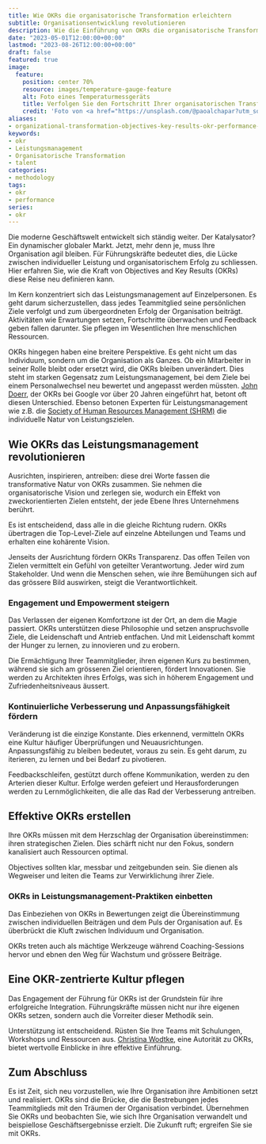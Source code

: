 ```yaml
---
title: Wie OKRs die organisatorische Transformation erleichtern
subtitle: Organisationsentwicklung revolutionieren
description: Wie die Einführung von OKRs die organisatorische Transformation und Teamleistung für überlegene Geschäftsergebnisse antreiben kann.
date: "2023-05-01T12:00:00+00:00"
lastmod: "2023-08-26T12:00:00+00:00"
draft: false
featured: true
image:
  feature:
    position: center 70%
    resource: images/temperature-gauge-feature
    alt: Foto eines Temperaturmessgeräts
    title: Verfolgen Sie den Fortschritt Ihrer organisatorischen Transformation mit Objectives and Key Results (OKR)
    credit: 'Foto von <a href="https://unsplash.com/@paoalchapar?utm_source=unsplash&utm_medium=referral&utm_content=creditCopyText">Daniela Paola Alchapar</a> auf <a href="https://unsplash.com/photos/6YpI5Hf5siI?utm_source=unsplash&utm_medium=referral&utm_content=creditCopyText">Unsplash</a>'
aliases:
- organizational-transformation-objectives-key-results-okr-performance-management
keywords:
- okr
- Leistungsmanagement
- Organisatorische Transformation
- talent
categories:
- methodology
tags:
- okr
- performance
series:
- okr
---
```


Die moderne Geschäftswelt entwickelt sich ständig weiter. Der Katalysator? Ein dynamischer globaler Markt. Jetzt, mehr denn je, muss Ihre Organisation agil bleiben. Für Führungskräfte bedeutet dies, die Lücke zwischen individueller Leistung und organisatorischem Erfolg zu schliessen. Hier erfahren Sie, wie die Kraft von Objectives and Key Results (OKRs) diese Reise neu definieren kann.

Im Kern konzentriert sich das Leistungsmanagement auf Einzelpersonen. Es geht darum sicherzustellen, dass jedes Teammitglied seine persönlichen Ziele verfolgt und zum übergeordneten Erfolg der Organisation beiträgt. Aktivitäten wie Erwartungen setzen, Fortschritte überwachen und Feedback geben fallen darunter. Sie pflegen im Wesentlichen Ihre menschlichen Ressourcen.

OKRs hingegen haben eine breitere Perspektive. Es geht nicht um das Individuum, sondern um die Organisation als Ganzes. Ob ein Mitarbeiter in seiner Rolle bleibt oder ersetzt wird, die OKRs bleiben unverändert. Dies steht im starken Gegensatz zum Leistungsmanagement, bei dem Ziele bei einem Personalwechsel neu bewertet und angepasst werden müssten. [John Doerr](https://www.kleinerperkins.com/people/john-doerr/), der OKRs bei Google vor über 20 Jahren eingeführt hat, betont oft diesen Unterschied. Ebenso betonen Experten für Leistungsmanagement wie z.B. die [Society of Human Resources Management (SHRM)](https://www.shrm.org/) die individuelle Natur von Leistungszielen.

## Wie OKRs das Leistungsmanagement revolutionieren

Ausrichten, inspirieren, antreiben: diese drei Worte fassen die transformative Natur von OKRs zusammen. Sie nehmen die organisatorische Vision und zerlegen sie, wodurch ein Effekt von zweckorientierten Zielen entsteht, der jede Ebene Ihres Unternehmens berührt.

Es ist entscheidend, dass alle in die gleiche Richtung rudern. OKRs übertragen die Top-Level-Ziele auf einzelne Abteilungen und Teams und erhalten eine kohärente Vision.

Jenseits der Ausrichtung fördern OKRs Transparenz. Das offen Teilen von Zielen vermittelt ein Gefühl von geteilter Verantwortung. Jeder wird zum Stakeholder. Und wenn die Menschen sehen, wie ihre Bemühungen sich auf das grössere Bild auswirken, steigt die Verantwortlichkeit.

### Engagement und Empowerment steigern

Das Verlassen der eigenen Komfortzone ist der Ort, an dem die Magie passiert. OKRs unterstützen diese Philosophie und setzen anspruchsvolle Ziele, die Leidenschaft und Antrieb entfachen. Und mit Leidenschaft kommt der Hunger zu lernen, zu innovieren und zu erobern.

Die Ermächtigung Ihrer Teammitglieder, ihren eigenen Kurs zu bestimmen, während sie sich am grösseren Ziel orientieren, fördert Innovationen. Sie werden zu Architekten ihres Erfolgs, was sich in höherem Engagement und Zufriedenheitsniveaus äussert.

### Kontinuierliche Verbesserung und Anpassungsfähigkeit fördern

Veränderung ist die einzige Konstante. Dies erkennend, vermitteln OKRs eine Kultur häufiger Überprüfungen und Neuausrichtungen. Anpassungsfähig zu bleiben bedeutet, voraus zu sein. Es geht darum, zu iterieren, zu lernen und bei Bedarf zu pivotieren.

Feedbackschleifen, gestützt durch offene Kommunikation, werden zu den Arterien dieser Kultur. Erfolge werden gefeiert und Herausforderungen werden zu Lernmöglichkeiten, die alle das Rad der Verbesserung antreiben.

## Effektive OKRs erstellen

Ihre OKRs müssen mit dem Herzschlag der Organisation übereinstimmen: ihren strategischen Zielen. Dies schärft nicht nur den Fokus, sondern kanalisiert auch Ressourcen optimal.

Objectives sollten klar, messbar und zeitgebunden sein. Sie dienen als Wegweiser und leiten die Teams zur Verwirklichung ihrer Ziele.

### OKRs in Leistungsmanagement-Praktiken einbetten

Das Einbeziehen von OKRs in Bewertungen zeigt die Übereinstimmung zwischen individuellen Beiträgen und dem Puls der Organisation auf. Es überbrückt die Kluft zwischen Individuum und Organisation.

OKRs treten auch als mächtige Werkzeuge während Coaching-Sessions hervor und ebnen den Weg für Wachstum und grössere Beiträge.

## Eine OKR-zentrierte Kultur pflegen

Das Engagement der Führung für OKRs ist der Grundstein für ihre erfolgreiche Integration. Führungskräfte müssen nicht nur ihre eigenen OKRs setzen, sondern auch die Vorreiter dieser Methodik sein.

Unterstützung ist entscheidend. Rüsten Sie Ihre Teams mit Schulungen, Workshops und Ressourcen aus. [Christina Wodtke](https://cwodtke.com/), eine Autorität zu OKRs, bietet wertvolle Einblicke in ihre effektive Einführung.

## Zum Abschluss

Es ist Zeit, sich neu vorzustellen, wie Ihre Organisation ihre Ambitionen setzt und realisiert. OKRs sind die Brücke, die die Bestrebungen jedes Teammitglieds mit den Träumen der Organisation verbindet. Übernehmen Sie OKRs und beobachten Sie, wie sich Ihre Organisation verwandelt und beispiellose Geschäftsergebnisse erzielt. Die Zukunft ruft; ergreifen Sie sie mit OKRs.
